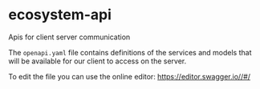 # ecosystem-api
Apis for client server communication


The `openapi.yaml` file contains definitions of the services and models that will be available for our client to access on the server.

To edit the file you can use the online editor: https://editor.swagger.io//#/
